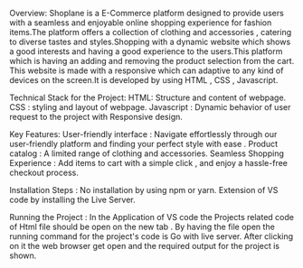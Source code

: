 Overview:
Shoplane is a E-Commerce platform designed to provide users with a seamless and enjoyable online shopping experience for fashion items.The platform offers a collection of clothing and accessories , catering to diverse tastes and styles.Shopping with a dynamic website which shows a good interests and having a good experience to the users.This platform which is having an adding and removing the product selection from the cart. This website is made with a responsive which can adaptive to any kind of devices on the screen.It is developed by using HTML , CSS , Javascript.

Technical Stack for the Project:
HTML: Structure and content of webpage.
CSS : styling and layout of webpage.
Javascript : Dynamic behavior of user request to the project with Responsive design.

Key Features:
User-friendly interface : Navigate effortlessly through our user-friendly platform and finding your perfect style with ease .
Product catalog : A limited range of clothing and accessories.
Seamless Shopping Experience : Add items to cart with a simple click , and enjoy a hassle-free checkout process.


Installation Steps :
No installation by using npm or yarn.
Extension of VS code by installing the Live Server.


Running the Project :
In the Application of VS code the Projects related code of Html file should be open on the new tab .
By having the file open the running command for the project's code is Go with live server. 
After clicking on it the web browser get open and the required output for the project is shown.
